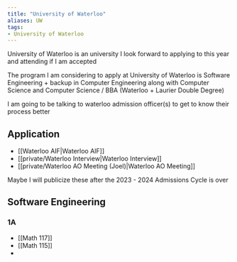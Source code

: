 ```yaml
---
title: "University of Waterloo"
aliases: UW
tags:
- University of Waterloo
---
```

University of Waterloo is an university I look forward to applying to this year and attending if I am accepted

The program I am considering to apply at University of Waterloo is Software Engineering + backup in Computer Engineering along with Computer Science and Computer Science / BBA (Waterloo + Laurier Double Degree)

I am going to be talking to waterloo admission officer(s) to get to know their process better

## Application

- [[Waterloo AIF|Waterloo AIF]]
- [[private/Waterloo Interview|Waterloo Interview]]
- [[private/Waterloo AO Meeting (Joel)|Waterloo AO Meeting]]

Maybe I will publicize these after the 2023 - 2024 Admissions Cycle is over

## Software Engineering

### 1A

- [[Math 117]]
- [[Math 115]]
- 
